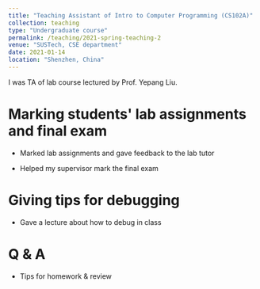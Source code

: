 ```yaml
---
title: "Teaching Assistant of Intro to Computer Programming (CS102A)"
collection: teaching
type: "Undergraduate course"
permalink: /teaching/2021-spring-teaching-2
venue: "SUSTech, CSE department"
date: 2021-01-14
location: "Shenzhen, China"
---
```


I was TA of lab course lectured by Prof. Yepang Liu.

Marking students' lab assignments and final exam
======

- Marked lab assignments and gave feedback to the lab tutor

- Helped my supervisor mark the final exam

Giving tips for debugging
======

- Gave a lecture about how to debug in class

Q & A
======

- Tips for homework & review
